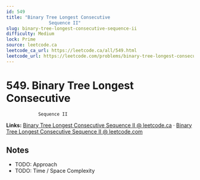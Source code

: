 ```yaml
--- 
id: 549
title: "Binary Tree Longest Consecutive
                Sequence II"
slug: binary-tree-longest-consecutive-sequence-ii
difficulty: Medium
lock: Prime
source: leetcode.ca
leetcode_ca_url: https://leetcode.ca/all/549.html
leetcode_url: https://leetcode.com/problems/binary-tree-longest-consecutive-sequence-ii/
---
```


# 549. Binary Tree Longest Consecutive
                Sequence II

**Links:** [Binary Tree Longest Consecutive
                Sequence II @ leetcode.ca](https://leetcode.ca/all/549.html) · [Binary Tree Longest Consecutive
                Sequence II @ leetcode.com](https://leetcode.com/problems/binary-tree-longest-consecutive-sequence-ii/)

## Notes
- TODO: Approach
- TODO: Time / Space Complexity

